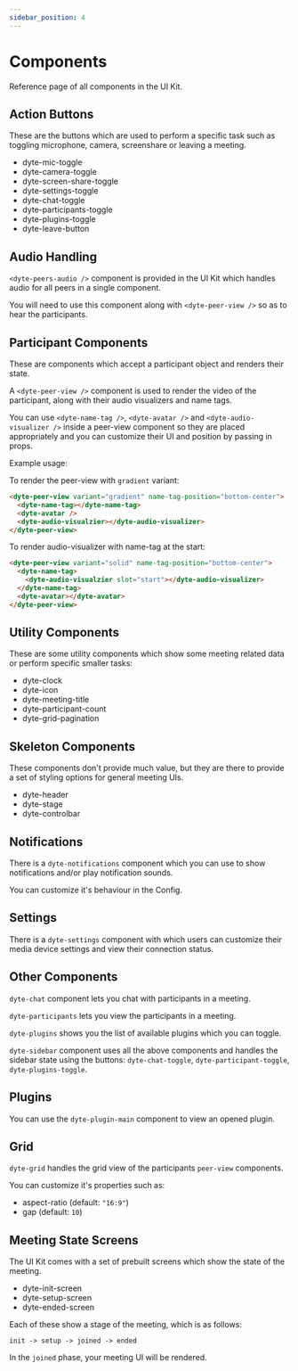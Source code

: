 ```yaml
---
sidebar_position: 4
---
```


# Components

Reference page of all components in the UI Kit.

## Action Buttons

These are the buttons which are used to perform a specific task such as toggling microphone, camera, screenshare or leaving a meeting.

- dyte-mic-toggle
- dyte-camera-toggle
- dyte-screen-share-toggle
- dyte-settings-toggle
- dyte-chat-toggle
- dyte-participants-toggle
- dyte-plugins-toggle
- dyte-leave-button

## Audio Handling

`<dyte-peers-audio />` component is provided in the UI Kit which handles audio for all peers in a single component.

You will need to use this component along with `<dyte-peer-view />` so as to hear the participants.

## Participant Components

These are components which accept a participant object and renders their state.

A `<dyte-peer-view />` component is used to render the video of the participant, along with their audio visualizers and name tags.

You can use `<dyte-name-tag />`, `<dyte-avatar />` and `<dyte-audio-visualizer />` inside a peer-view component so they are placed appropriately and you can customize their UI and position by passing in props.

Example usage:

To render the peer-view with `gradient` variant:

```html
<dyte-peer-view variant="gradient" name-tag-position="bottom-center">
  <dyte-name-tag></dyte-name-tag>
  <dyte-avatar />
  <dyte-audio-visualzier></dyte-audio-visualizer>
</dyte-peer-view>
```

To render audio-visualizer with name-tag at the start:

```html
<dyte-peer-view variant="solid" name-tag-position="bottom-center">
  <dyte-name-tag>
    <dyte-audio-visualzier slot="start"></dyte-audio-visualizer>
  </dyte-name-tag>
  <dyte-avatar></dyte-avatar>
</dyte-peer-view>
```

## Utility Components

These are some utility components which show some meeting related data or perform specific smaller tasks:

- dyte-clock
- dyte-icon
- dyte-meeting-title
- dyte-participant-count
- dyte-grid-pagination


## Skeleton Components

These components don't provide much value, but they are there to provide a set of styling options for general meeting UIs.

- dyte-header
- dyte-stage
- dyte-controlbar

## Notifications

There is a `dyte-notifications` component which you can use to show notifications and/or play notification sounds.

You can customize it's behaviour in the Config.

## Settings

There is a `dyte-settings` component with which users can customize their media device settings and view their connection status.

## Other Components

`dyte-chat` component lets you chat with participants in a meeting.

`dyte-participants` lets you view the participants in a meeting.

`dyte-plugins` shows you the list of available plugins which you can toggle.

`dyte-sidebar` component uses all the above components and handles the sidebar state using the buttons: `dyte-chat-toggle`, `dyte-participant-toggle`, `dyte-plugins-toggle`.

## Plugins

You can use the `dyte-plugin-main` component to view an opened plugin.

## Grid

`dyte-grid` handles the grid view of the participants `peer-view` components.

You can customize it's properties such as:

- aspect-ratio (default: `"16:9"`)
- gap (default: `10`)

## Meeting State Screens

The UI Kit comes with a set of prebuilt screens which show the state of the meeting.

- dyte-init-screen
- dyte-setup-screen
- dyte-ended-screen

Each of these show a stage of the meeting, which is as follows:

```
init -> setup -> joined -> ended
```

In the `joined` phase, your meeting UI will be rendered.
